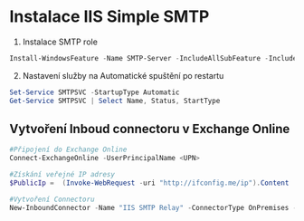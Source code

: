 # Instalace IIS Simple SMTP

1) Instalace SMTP role
```powershell
Install-WindowsFeature -Name SMTP-Server -IncludeAllSubFeature -IncludeManagementTools -Restart
```

2) Nastavení služby na Automatické spuštění po restartu
```powershell
Set-Service SMTPSVC -StartupType Automatic
Get-Service SMTPSVC | Select Name, Status, StartType
```


## Vytvoření Inboud connectoru v Exchange Online
```powershell
#Připojení do Exchange Online
Connect-ExchangeOnline -UserPrincipalName <UPN>

#Získání veřejné IP adresy
$PublicIp =  (Invoke-WebRequest -uri "http://ifconfig.me/ip").Content

#Vytvoření Connectoru
New-InboundConnector -Name "IIS SMTP Relay" -ConnectorType OnPremises -SenderDomains *.contoso.com -SenderIPAddresses $PublicIP